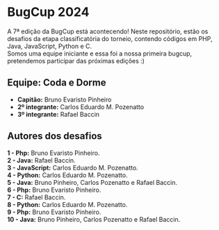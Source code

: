 # BugCup 2024
A 7ª edição da BugCup está acontecendo! Neste repositório, estão os desafios da etapa classificatória do torneio, contendo códigos em PHP, Java, JavaScript, Python e C.  
Somos uma equipe iniciante e essa foi a nossa primeira bugcup, pretendemos participar das próximas edições :)
## Equipe: Coda e Dorme
* **Capitão:** Bruno Evaristo Pinheiro
* **2º integrante:** Carlos Eduardo M. Pozenatto
* **3º integrante:** Rafael Baccin
## Autores dos desafios
**1 - Php:** Bruno Evaristo Pinheiro.  
**2 - Java:** Rafael Baccin.  
**3 - JavaScript:** Carlos Eduardo M. Pozenatto.  
**4 - Python:** Carlos Eduardo M. Pozenatto.  
**5 - Java:** Bruno Pinheiro, Carlos Pozenatto e Rafael Baccin.  
**6 - Php:** Bruno Evaristo Pinheiro.  
**7 - C:** Rafael Baccin.  
**8 - Python:** Carlos Eduardo M. Pozenatto.  
**9 - Php:** Bruno Evaristo Pinheiro.  
**10 - Java:** Bruno Pinheiro, Carlos Pozenatto e Rafael Baccin.
